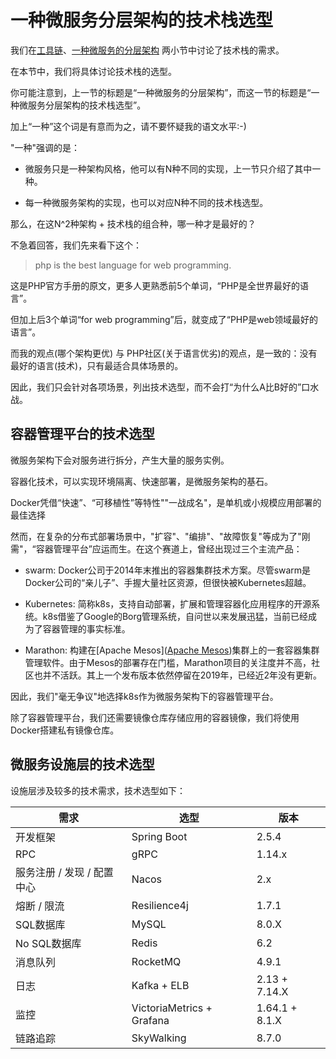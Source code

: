# 一种微服务分层架构的技术栈选型

我们在[工具链](./rd-ops-toolchain.md)、[一种微服务的分层架构](./ms-architecture.md) 两小节中讨论了技术栈的需求。

在本节中，我们将具体讨论技术栈的选型。

你可能注意到，上一节的标题是“一种微服务的分层架构”，而这一节的标题是“一种微服务分层架构的技术栈选型”。

加上“一种”这个词是有意而为之，请不要怀疑我的语文水平:-)

"一种"强调的是：

- 微服务只是一种架构风格，他可以有N种不同的实现，上一节只介绍了其中一种。

- 每一种微服务架构的实现，也可以对应N种不同的技术栈选型。

那么，在这N^2种架构 + 技术栈的组合种，哪一种才是最好的？

不急着回答，我们先来看下这个：

> php is the best language for web programming.

这是PHP官方手册的原文，更多人更熟悉前5个单词，“PHP是全世界最好的语言”。

但加上后3个单词“for web programming”后，就变成了“PHP是web领域最好的语言”。

而我的观点(哪个架构更优) 与 PHP社区(关于语言优劣)的观点，是一致的：没有最好的语言(技术)，只有最适合具体场景的。

因此，我们只会针对各项场景，列出技术选型，而不会打“为什么A比B好的”口水战。

## 容器管理平台的技术选型

微服务架构下会对服务进行拆分，产生大量的服务实例。

容器化技术，可以实现环境隔离、快速部署，是微服务架构的基石。

Docker凭借“快速”、“可移植性”等特性""一战成名"，是单机或小规模应用部署的最佳选择

然而，在复杂的分布式部署场景中，"扩容"、"编排"、"故障恢复"等成为了"刚需"，“容器管理平台”应运而生。在这个赛道上，曾经出现过三个主流产品：

- swarm: Docker公司于2014年末推出的容器集群技术方案。尽管swarm是Docker公司的“亲儿子”、手握大量社区资源，但很快被Kubernetes超越。

- Kubernetes: 简称k8s，支持自动部署，扩展和管理容器化应用程序的开源系统。k8s借鉴了Google的Borg管理系统，自问世以来发展迅猛，当前已经成为了容器管理的事实标准。

- Marathon: 构建在[Apache Mesos]([Apache Mesos](http://mesos.apache.org/))集群上的一套容器集群管理软件。由于Mesos的部署存在门槛，Marathon项目的关注度并不高，社区也并不活跃。其上一个发布版本依然停留在2019年，已经近2年没有更新。

因此，我们"毫无争议"地选择k8s作为微服务架构下的容器管理平台。

除了容器管理平台，我们还需要镜像仓库存储应用的容器镜像，我们将使用Docker搭建私有镜像仓库。

## 微服务设施层的技术选型

设施层涉及较多的技术需求，技术选型如下：

| 需求               | 选型                        | 版本             |
| ---------------- | ------------------------- | -------------- |
| 开发框架             | Spring Boot               | 2.5.4          |
| RPC              | gRPC                      | 1.14.x         |
| 服务注册 / 发现 / 配置中心 | Nacos                     | 2.x            |
| 熔断 / 限流          | Resilience4j              | 1.7.1          |
| SQL数据库           | MySQL                     | 8.0.X          |
| No SQL数据库        | Redis                     | 6.2            |
| 消息队列             | RocketMQ                  | 4.9.1          |
| 日志               | Kafka + ELB               | 2.13 + 7.14.X  |
| 监控               | VictoriaMetrics + Grafana | 1.64.1 + 8.1.X |
| 链路追踪             | SkyWalking                | 8.7.0          |

## 
